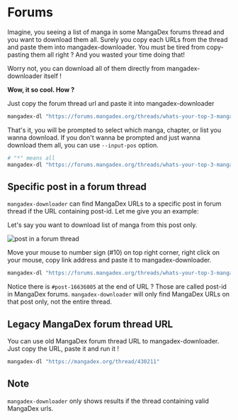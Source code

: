 # Forums

Imagine, you seeing a list of manga in some MangaDex forums thread and you want to download them all.
Surely you copy each URLs from the thread and paste them into mangadex-downloader.
You must be tired from copy-pasting them all right ? And you wasted your time doing that!

Worry not, you can download all of them directly from mangadex-downloader itself !

**Wow, it so cool. How ?**

Just copy the forum thread url and paste it into mangadex-downloader

```sh
mangadex-dl "https://forums.mangadex.org/threads/whats-your-top-3-manga.1082493/"
```

That's it, you will be prompted to select which manga, chapter, or list you wanna download.
If you don't wanna be prompted and just wanna download them all, you can use `--input-pos` option.

```sh
# "*" means all
mangadex-dl "https://forums.mangadex.org/threads/whats-your-top-3-manga.1082493/" --input-pos "*"
```

## Specific post in a forum thread

`mangadex-downloader` can find MangaDex URLs to a specific post in forum thread
if the URL containing post-id. Let me give you an example:

Let's say you want to download list of manga from this post only.

![post in a forum thread](../images/post-in-forum-thread.png)

Move your mouse to number sign (#10) on top right corner,
right click on your mouse, copy link address and paste it to mangadex-downloader.

```sh
mangadex-dl "https://forums.mangadex.org/threads/whats-your-top-3-manga.1082493/#post-16636005"
```

Notice there is `#post-16636005` at the end of URL ?
Those are called post-id in MangaDex forums.
`mangadex-downloader` will only find MangaDex URLs on that post only, not the entire thread.

## Legacy MangaDex forum thread URL

You can use old MangaDex forum thread URL to mangadex-downloader.
Just copy the URL, paste it and run it !

```sh
mangadex-dl "https://mangadex.org/thread/430211"
```

## Note

`mangadex-downloader` only shows results if the thread containing valid MangaDex urls.
